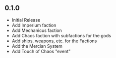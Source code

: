 ## 0.1.0
- Initial Release
- Add Imperium faction
- Add Mechanicus faction
- Add Chaos faction with subfactions for the gods
- Add ships, weapons, etc. for the Factions
- Add the Mercian System
- Add Touch of Chaos "event"